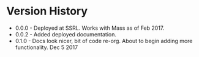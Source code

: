 # Version History
* 0.0.0 - Deployed at SSRL. Works with Mass as of Feb 2017.
* 0.0.2 - Added deployed documentation.
* 0.1.0 - Docs look nicer, bit of code re-org. About to begin adding more functionality. Dec 5 2017
